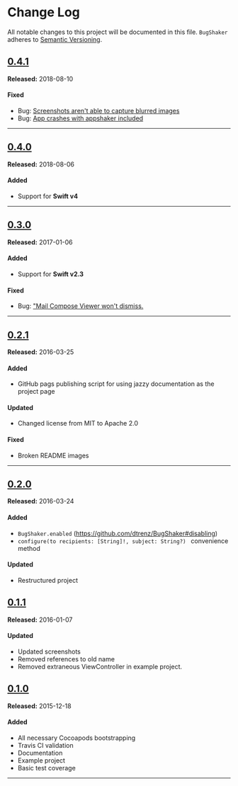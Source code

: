# Change Log
All notable changes to this project will be documented in this file.
`BugShaker` adheres to [Semantic Versioning](http://semver.org/).

## [0.4.1](https://github.com/dtrenz/BugShaker/releases/tag/0.4.1)
**Released:** 2018-08-10

#### Fixed
  - Bug: [Screenshots aren't able to capture blurred images](https://github.com/dtrenz/BugShaker/issues/28)
  - Bug: [App crashes with appshaker included](https://github.com/dtrenz/BugShaker/issues/29)

---

## [0.4.0](https://github.com/dtrenz/BugShaker/releases/tag/0.4.0)
**Released:** 2018-08-06

#### Added
  - Support for **Swift v4**

---

## [0.3.0](https://github.com/dtrenz/BugShaker/releases/tag/0.3.0)
**Released:** 2017-01-06

#### Added
 - Support for **Swift v2.3**

#### Fixed
 - Bug: ["Mail Compose Viewer won't dismiss.](https://github.com/dtrenz/BugShaker/issues/30)

---

## [0.2.1](https://github.com/dtrenz/BugShaker/releases/tag/0.2.1)
**Released:** 2016-03-25

#### Added
 - GitHub pags publishing script for using jazzy documentation as the project page

#### Updated
 - Changed license from MIT to Apache 2.0

#### Fixed
 - Broken README images

---

## [0.2.0](https://github.com/dtrenz/BugShaker/releases/tag/0.2.0)
**Released:** 2016-03-24

#### Added
 - `BugShaker.enabled` (https://github.com/dtrenz/BugShaker#disabling)
 - `configure(to recipients: [String]!, subject: String?) ` convenience method

#### Updated
 - Restructured project


## [0.1.1](https://github.com/dtrenz/BugShaker/releases/tag/0.1.1)
**Released:** 2016-01-07

#### Updated
 - Updated screenshots
 - Removed references to old name
 - Removed extraneous ViewController in example project.


## [0.1.0](https://github.com/dtrenz/BugShaker/releases/tag/0.1.0)
**Released:** 2015-12-18

#### Added
 - All necessary Cocoapods bootstrapping
 - Travis CI validation
 - Documentation
 - Example project
 - Basic test coverage

---
